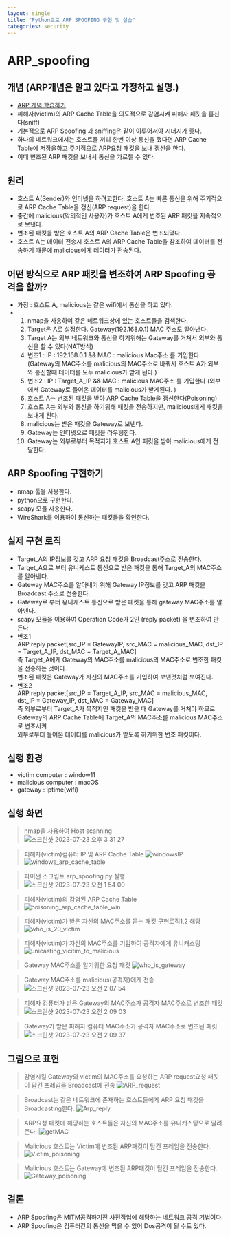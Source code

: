 ```yaml
---
layout: single
title: "Python으로 ARP SPOOFING 구현 및 실습"
categories: security
---
```


# ARP_spoofing
## 개념 (ARP개념은 알고 있다고 가정하고 설명.)
- <a href="https://github.com/hanmin0512/Concept_ARP"> ARP 개념 학습하기</a>
- 피해자(victim)의 ARP Cache Table을 의도적으로 감염시켜 피해자 패킷을 훔친다(sniff)
- 기본적으로 ARP Spoofing 과 sniffing은 같이 이루어저야 시너지가 좋다.
- 하나의 네트워크에서는 호스트들 끼리 한번 이상 통신을 했다면 ARP Cache Table에 저장을하고 주기적으로 ARP요청 패킷을 보내 갱신을 한다.
- 이때 변조된 ARP 패킷을 보내서 통신을 가로챌 수 있다.

## 원리
- 호스트 A(Sender)와 인터넷을 하려고한다. 호스트 A는 빠른 통신을 위해 주기적으로 ARP Cache Table을 갱신(ARP request)을 한다.
- 중간에 malicious(악의적인 사용자)가 호스트 A에게 변조된 ARP 패킷을 지속적으로 보낸다.
- 변조된 패킷을 받은 호스트 A의 ARP Cache Table은 변조되었다.
- 호스트 A는 데이터 전송시 호스트 A의 ARP Cache Table을 참조하여 데이터를 전송하기 때문에 malicious에게 데이터가 전송된다.

## 어떤 방식으로 ARP 패킷을 변조하여 ARP Spoofing 공격을 할까?
- 가정 : 호스트 A, malicious는 같은 wifi에서 통신을 하고 있다.
- 1. nmap을 사용하여 같은 네트워크상에 있는 호스트들을 검색한다.
  2. Target은 A로 설정한다. Gateway(192.168.0.1) MAC 주소도 알아낸다.
  3. Target A는 외부 네트워크와 통신을 하기위해는 Gateway를 거쳐서 외부와 통신을 할 수 있다(NAT방식)
  4. 변조1 : IP : 192.168.0.1 && MAC : malicious Mac주소 를 기입한다 (Gateway의 MAC주소를 malicious의 MAC주소로 바꿔서 호스트 A가 외부와 통신할때 데이터를 모두 malicious가 받게 된다.)
  5. 변조2 : IP : Target_A_IP && MAC : malicious MAC주소 를 기입한다 (외부에서 Gateway로 들어온 데이터를 malicious가 받게된다. )
  6. 호스트 A는 변조된 패킷을 받아 ARP Cache Table을 갱신한다(Poisoning)
  7. 호스트 A는 외부와 통신을 하기위해 패킷을 전송하지만, malicious에게 패킷을 보내게 된다.
  8. malicious는 받은 패킷을 Gateway로 보낸다.
  9. Gateway는 인터넷으로 패킷을 라우팅한다.
  10. Gateway는 외부로부터 목적지가 호스트 A인 패킷을 받아 malicious에게 전달한다.

## ARP Spoofing 구현하기
- nmap 툴을 사용한다.
- python으로 구현한다.
- scapy 모듈 사용한다.
- WireShark를 이용하여 통신하는 패킷들을 확인한다.

## 실제 구현 로직
- Target_A의 IP정보를 갖고 ARP 요청 패킷을 Broadcast주소로 전송한다.
- Target_A으로 부터 유니케스트 통신으로 받은 패킷을 통해 Target_A의 MAC주소를 알아낸다.
- Gateway MAC주소를 알아내기 위해 Gateway IP정보를 갖고 ARP 패킷을 Broadcast 주소로 전송한다.
- Gateway로 부터 유니케스트 통신으로 받은 패킷을 통해 gateway MAC주소를 알아낸다.
- scapy 모듈을 이용하여 Operation Code가 2인 (reply packet) 을 변조하여 만든다
- 변조1  <br>
  ARP reply packet[src_IP = GatewayIP, src_MAC = malicious_MAC, dst_IP = Target_A_IP, dst_MAC = Target_A_MAC] <br>
  즉 Target_A에게 Gateway의 MAC주소를 malicious의 MAC주소로 변조한 패킷을 전송하는 것이다. <br>
  변조된 패킷은 Gateway가 자신의 MAC주소를 기입하여 보낸것처럼 보여진다.
- 변조2 <br>
  ARP reply packet[src_IP = Target_A_IP, src_MAC = malicious_MAC, dst_IP = Gateway_IP, dst_MAC = Gateway_MAC] <br>
  즉 외부로부터 Target_A가 목적지인 패킷을 받을 때 Gateway를 거쳐야 하므로 Gateway의 ARP Cache Table에 Target_A의 MAC주소를 malicious MAC주소로 변조시켜 <br>
  외부로부터 들어온 데이터를 malicious가 받도록 하기위한 변조 패킷이다.

## 실행 환경
- victim computer : window11
- malicious computer : macOS
- gateway : iptime(wifi)

## 실행 화면
> nmap을 사용하여 Host scanning <br>
![스크린샷 2023-07-23 오후 3 31 27](https://github.com/hanmin0512/ARP_spoofing/assets/37041208/0744b391-93e9-4c8c-8f6f-fa6461e398da)

 
> 피해자(victim)컴퓨터 IP 및 ARP Cache Table
![windowsIP](https://github.com/hanmin0512/ARP_spoofing/assets/37041208/d0e344fa-71ef-4fe5-a3f7-97a1392f23e2)
![windows_arp_cache_table](https://github.com/hanmin0512/ARP_spoofing/assets/37041208/e00d88a7-8ba9-4b1a-b6de-da39c577b7e6)

> 파이썬 스크립트 arp_spoofing.py 실행 <br>
![스크린샷 2023-07-23 오전 1 54 00](https://github.com/hanmin0512/ARP_spoofing/assets/37041208/8dde4388-c2ec-4c51-a77f-55980ead4cbb)

> 피해자(victim)의 감염된 ARP Cache Table <br>
![poisoning_arp_cache_table_win](https://github.com/hanmin0512/ARP_spoofing/assets/37041208/e64714c6-d1a0-4953-84bd-04f0d20b817e)

> 피해자(victim)가 받은 자신의 MAC주소를 묻는 패킷 구현로직1,2 해당
![who_is_20_victim](https://github.com/hanmin0512/ARP_spoofing/assets/37041208/ade67e69-2dd3-47d0-af14-2ad8840a78f1)

> 피해자(victim)가 자신의 MAC주소를 기입하여 공격자에게 유니캐스팅 
![unicasting_vicitim_to_malicious](https://github.com/hanmin0512/ARP_spoofing/assets/37041208/fe25498e-779f-4db4-9615-3ddb40a7a973)

> Gateway MAC주소를 알기위한 요청 패킷
![who_is_gateway](https://github.com/hanmin0512/ARP_spoofing/assets/37041208/681368c1-5fe4-434a-80c7-c5d7928068f5)

> Gateway MAC주소를 malicious(공격자)에게 전송
![스크린샷 2023-07-23 오전 2 07 54](https://github.com/hanmin0512/ARP_spoofing/assets/37041208/d938d722-a53c-4059-bead-293dc0f4470b)

> 피해자 컴퓨터가 받은 Gateway의 MAC주소가 공격자 MAC주소로 변조한 패킷
 ![스크린샷 2023-07-23 오전 2 09 03](https://github.com/hanmin0512/ARP_spoofing/assets/37041208/17a8a438-4f80-41a4-a9cf-a110d4b6f79e)

> Gateway가 받은 피해자 컴퓨터 MAC주소가 공격자 MAC주소로 변조된 패킷
![스크린샷 2023-07-23 오전 2 09 37](https://github.com/hanmin0512/ARP_spoofing/assets/37041208/b3146e8c-8baf-450d-add2-e8eb575da78b)

## 그림으로 표현

> 감염시킬 Gateway와 victim의 MAC주소를 요청하는 ARP request요청 패킷이 담긴 프레임을 Broadcast에 전송
![ARP_request](https://github.com/hanmin0512/ARP_spoofing/assets/37041208/83a627d5-3c92-45e6-8dfe-73bce798936f)

> Broadcast는 같은 네트워크에 존재하는 호스트들에게 ARP 요청 패킷을 Broadcasting한다.
![Arp_reply](https://github.com/hanmin0512/ARP_spoofing/assets/37041208/e1a76db2-502a-492d-9e97-55d6995ee923)

> ARP요청 패킷에 해당하는 호스트들은 자신의 MAC주소를 유니캐스팅으로 알려준다.
![getMAC](https://github.com/hanmin0512/ARP_spoofing/assets/37041208/f8d613fe-69dc-483e-9c74-29558b0a5c08)

> Malicious 호스트는 Victim에 변조된 ARP패킷이 담긴 프레임을 전송한다.
![Victim_poisoning](https://github.com/hanmin0512/ARP_spoofing/assets/37041208/d66d5315-75c1-40d9-aa68-e6b44b6b5da1)

> Malicious 호스트는 Gateway에 변조된 ARP패킷이 담긴 프레임을 전송한다.
![Gateway_poisoning](https://github.com/hanmin0512/ARP_spoofing/assets/37041208/3ff48402-0fbb-411f-b276-fb55bd3aa0a0)



## 결론
- ARP Spoofing은 MITM공격하기전 사전작업에 해당하는 네트워크 공격 기법이다.
- ARP Spoofing은 컴퓨터간의 통신을 막을 수 있어 Dos공격이 될 수도 있다.

